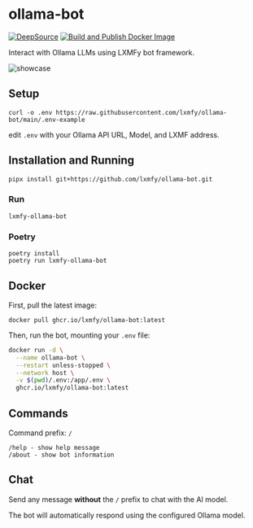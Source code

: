 # ollama-bot

[![DeepSource](https://app.deepsource.com/gh/lxmfy/ollama-bot.svg/?label=active+issues&show_trend=true&token=_bWeecd42tkU5NJyDztbi6DW)](https://app.deepsource.com/gh/lxmfy/ollama-bot/)
[![Build and Publish Docker Image](https://github.com/lxmfy/ollama-bot/actions/workflows/docker.yml/badge.svg)](https://github.com/lxmfy/ollama-bot/actions/workflows/docker.yml)

Interact with Ollama LLMs using LXMFy bot framework.

![showcase](lxmfy-ollama-showcase.png)

## Setup

```
curl -o .env https://raw.githubusercontent.com/lxmfy/ollama-bot/main/.env-example
```

edit `.env` with your Ollama API URL, Model, and LXMF address.

## Installation and Running

```
pipx install git+https://github.com/lxmfy/ollama-bot.git
```

### Run

```
lxmfy-ollama-bot
```

### Poetry

```
poetry install
poetry run lxmfy-ollama-bot
```

## Docker

First, pull the latest image:

```
docker pull ghcr.io/lxmfy/ollama-bot:latest
```

Then, run the bot, mounting your `.env` file:

```bash
docker run -d \
  --name ollama-bot \
  --restart unless-stopped \
  --network host \
  -v $(pwd)/.env:/app/.env \
  ghcr.io/lxmfy/ollama-bot:latest
```

## Commands 

Command prefix: `/`

```
/help - show help message
/about - show bot information
```

## Chat

Send any message **without** the `/` prefix to chat with the AI model.

The bot will automatically respond using the configured Ollama model.
